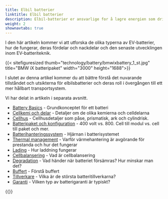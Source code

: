 ```yaml
---
title: Elbil batterier
linktitle: Elbil batterier
description: Elbil-batterier er ansvarlige for å lagre energien som driver kjøretøyets elektriske motor, og de spiller en avgjørende rolle i å bestemme en EVs ytelse, rekkevidde og totale kostnader.
weight: 2
shownavtabs: true
---
```

<!-- markdownlint-disable MD033 -->

I den här artikeln kommer vi att utforska de olika typerna av EV-batterier, hur de fungerar, deras fördelar och nackdelar och den senaste utvecklingen inom EV-batteriteknik.

{{< sitefiguresized thumb="technology/battery/bmwixbattery_1_st.jpg" title="BMW iX batteripaket" width="3000" height="1688">}}

I slutet av denna artikel kommer du att bättre förstå det nuvarande tillståndet och utsikterna för elbilsbatterier och deras roll i övergången till ett mer hållbart transportsystem.

Vi har delat in artikeln i separata avsnitt.

- [Battery Basics](basic/) - Grundkonceptet för ett batteri
- [Cellkemi och delar](cellchemistry/) - Detaljer om de olika kemierna och celldelarna
- [Cellhus](cell/) - Cellhusdetaljer som påse, prismatisk, ark och cylindrisk.
- [Batteripaket och konfiguration](batterypack/) - 400 volt vs. 800. Cell till modul vs. cell till paket och mer.
- [Batterihanteringssystem](batterymanagment/) - Hjärnan i batterisystemet
- [Thermal management](thermalmanagement/) - Varför värmehantering är avgörande för prestanda och hur det fungerar
- [Lading](charging/) - Hur laddning fungerar
- [Cellbalansering](cellbalancing/) - Vad är cellbalansering
- [Degradation](degredation/) - Vad händer när batteriet försämras? Hur minskar man det?
- [Buffert](buffer/) - Förstå buffert
- [Tillverkare](manufactors/) - Vilka är de största batteritillverkarna?
- [Garanti](warranty/) - Vilken typ av batterigaranti är typiskt?

{{<evkxdisplayaddarticle />}}